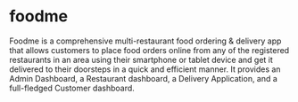 # foodme
Foodme is a comprehensive multi-restaurant food ordering &amp; delivery app that allows customers to place food orders online from any of the registered restaurants in an area using their smartphone or tablet device and get it delivered to their doorsteps in a quick and efficient manner.  It provides an Admin Dashboard, a Restaurant dashboard, a Delivery Application, and a full-fledged Customer dashboard.
